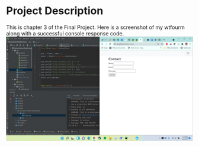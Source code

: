 # Project Description
This is chapter 3 of the Final Project. Here is a screenshot of my wtfourm along with a successful console response code.
![main](screenshots/FinalStuff/chap3ContactFourm.png)
